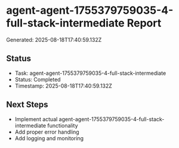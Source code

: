 # agent-agent-1755379759035-4-full-stack-intermediate Report

Generated: 2025-08-18T17:40:59.132Z

## Status
- Task: agent-agent-1755379759035-4-full-stack-intermediate
- Status: Completed
- Timestamp: 2025-08-18T17:40:59.132Z

## Next Steps
- Implement actual agent-agent-1755379759035-4-full-stack-intermediate functionality
- Add proper error handling
- Add logging and monitoring
